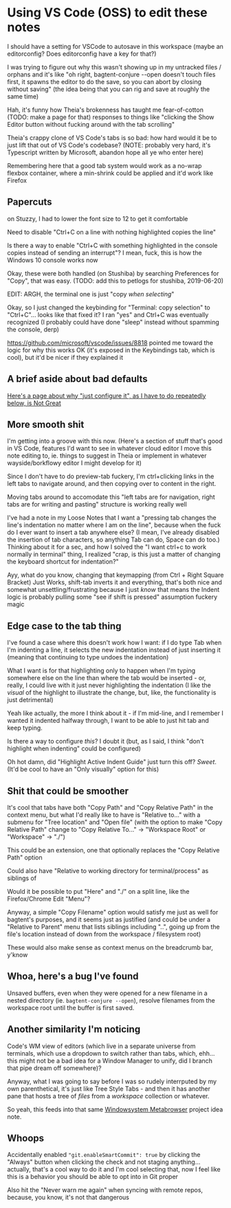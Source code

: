 # Using VS Code (OSS) to edit these notes

I should have a setting for VSCode to autosave in this workspace (maybe an editorconfig? Does editorconfig have a key for that?)

I was trying to figure out why this wasn't showing up in my untracked files / orphans and it's like "oh right, bagtent-conjure --open doesn't touch files first, it spawns the editor to do the save, so you can abort by closing without saving" (the idea being that you can rig and save at roughly the same time)

Hah, it's funny how Theia's brokenness has taught me fear-of-cotton (TODO: make a page for that) responses to things like "clicking the Show Editor button without fucking around with the tab scrolling"

Theia's crappy clone of VS Code's tabs is so bad: how hard would it be to just lift that out of VS Code's codebase? (NOTE: probably very hard, it's Typescript written by Microsoft, abandon hope all ye who enter here)

Remembering here that a good tab system would work as a no-wrap flexbox container, where a min-shrink could be applied and it'd work like Firefox

## Papercuts

on Stuzzy, I had to lower the font size to 12 to get it comfortable

Need to disable "Ctrl+C on a line with nothing highlighted copies the line"

Is there a way to enable "Ctrl+C with something highlighted in the console copies instead of sending an interrupt"? I mean, fuck, this is how the Windows 10 console works now

Okay, these were both handled (on Stushiba) by searching Preferences for "Copy", that was easy. (TODO: add this to petlogs for stushiba, 2019-06-20)

EDIT: ARGH, the terminal one is just "copy *when selecting*"

Okay, so I just changed the keybinding for "Terminal: copy selection" to "Ctrl+C"... looks like that fixed it? I ran "yes" and Ctrl+C was eventually recognized (I probably could have done "sleep" instead without spamming the console, derp)

https://github.com/microsoft/vscode/issues/8818 pointed me toward the logic for why this works OK (it's exposed in the Keybindings tab, which is cool), but it'd be nicer if they explained it

## A brief aside about bad defaults

[Here's a page about why "just configure it", as I have to do repeatedly below, is Not Great](81a3de04-98ad-4d85-a2ca-a4891efabeb2.md)

## More smooth shit

I'm getting into a groove with this now. (Here's a section of stuff that's good in VS Code, features I'd want to see in whatever cloud editor I move this note editing to, ie. things to suggest in Theia or implement in whatever wayside/borkflowy editor I might develop for it)

Since I don't have to do preview-tab fuckery, I'm ctrl+clicking links in the left tabs to navigate around, and then copying over to content in the right.

Moving tabs around to accomodate this "left tabs are for navigation, right tabs are for writing and pasting" structure is working really well

I've had a note in my Loose Notes that I want a "pressing tab changes the line's indentation no matter where I am on the line", because when the fuck do I ever want to insert a tab anywhere else? (I mean, I've already disabled the insertion of tab characters, so anything Tab can do, Space can do too.) Thinking about it for a sec, and how I solved the "I want ctrl+c to work normally in terminal" thing, I realized "crap, is this just a matter of changing the keyboard shortcut for indentation?"

Ayy, what do you know, changing that keymapping (from Ctrl + Right Square Bracket) Just Works, shift-tab inverts it and everything, that's both nice and somewhat unsettling/frustrating because I just *know* that means the Indent logic is probably pulling some "see if shift is pressed" assumption fuckery magic

## Edge case to the tab thing

I've found a case where this doesn't work how I want: if I do type Tab when I'm indenting a line, it selects the new indentation instead of just inserting it (meaning that continuing to type undoes the indentation)

What I want is for that highlighting only to happen when I'm typing somewhere else on the line than where the tab would be inserted - or, really, I could live with it just never highlighting the indentation (I like the *visual* of the highlight to illustrate the change, but, like, the functionality is just detrimental)

Yeah like actually, the more I think about it - if I'm mid-line, and I remember I wanted it indented halfway through, I want to be able to just hit tab and keep typing.

Is there a way to configure *this*? I doubt it (but, as I said, I think "don't highlight when indenting" could be configured)

Oh hot damn, did "Highlight Active Indent Guide" just turn this off? *Sweet*. (It'd be cool to have an "Only visually" option for this)

## Shit that could be smoother

It's cool that tabs have both "Copy Path" and "Copy Relative Path" in the context menu, but what I'd really like to have is "Relative to..." with a submenu for "Tree location" and "Open file" (with the option to make "Copy Relative Path" change to "Copy Relative To..." -> "Workspace Root" or "Workspace" -> "./")

This could be an extension, one that optionally replaces the "Copy Relative Path" option

Could also have "Relative to working directory for terminal/process" as siblings of

Would it be possible to put "Here" and "./" on a split line, like the Firefox/Chrome Edit "Menu"?

Anyway, a simple "Copy Filename" option would satisfy me just as well for bagtent's purposes, and it seems just as justified (and could be under a "Relative to Parent" menu that lists siblings including "..", going up from the file's location instead of down from the workspace / filesystem root)

These would also make sense as context menus on the breadcrumb bar, y'know

## Whoa, here's a bug I've found

Unsaved buffers, even when they were opened for a new filename in a nested directory (ie. `bagtent-conjure --open`), resolve filenames from the workspace root until the buffer is first saved.

## Another similarity I'm noticing

Code's WM view of editors (which live in a separate universe from terminals, which use a dropdown to switch rather than tabs, which, ehh... this might not be a bad idea for a Window Manager to unify, did I branch that pipe dream off somewhere)?

Anyway, what I was going to say before I was so rudely interrputed by my own parenthetical, it's just like Tree Style Tabs - and then it has another pane that hosts a tree of *files* from a *workspace* collection or whatever.

So yeah, this feeds into that same [Windowsystem Metabrowser](20768279-9c6d-4476-90d8-9dd15f3aa4d3.md) project idea note.

## Whoops

Accidentally enabled `"git.enableSmartCommit": true` by clicking the "Always" button when clicking the check and not staging anything... actually, that's a cool way to do it and I'm cool selecting that, now I feel like this is a behavior you should be able to opt into in Git proper

Also hit the "Never warn me again" when syncing with remote repos, because, you know, it's not that dangerous
